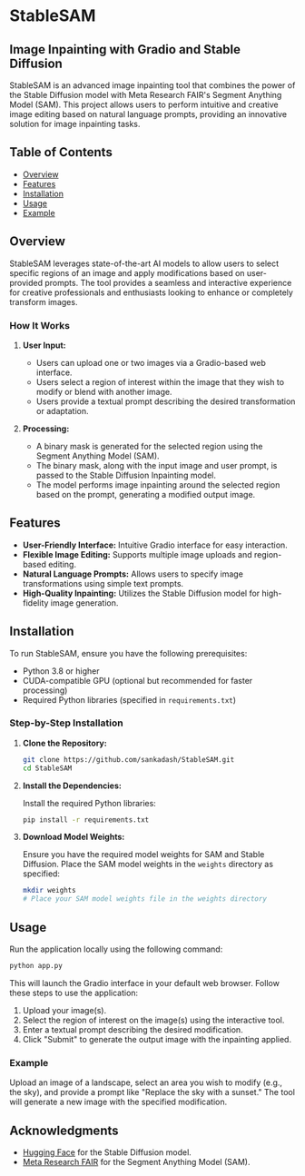 # StableSAM
## Image Inpainting with Gradio and Stable Diffusion

StableSAM is an advanced image inpainting tool that combines the power of the Stable Diffusion model with Meta Research FAIR's Segment Anything Model (SAM). This project allows users to perform intuitive and creative image editing based on natural language prompts, providing an innovative solution for image inpainting tasks.

## Table of Contents
- [Overview](#overview)
- [Features](#features)
- [Installation](#installation)
- [Usage](#usage)
- [Example](#example)

## Overview

StableSAM leverages state-of-the-art AI models to allow users to select specific regions of an image and apply modifications based on user-provided prompts. The tool provides a seamless and interactive experience for creative professionals and enthusiasts looking to enhance or completely transform images.

### How It Works

1. **User Input:**
   - Users can upload one or two images via a Gradio-based web interface.
   - Users select a region of interest within the image that they wish to modify or blend with another image.
   - Users provide a textual prompt describing the desired transformation or adaptation.

2. **Processing:**
   - A binary mask is generated for the selected region using the Segment Anything Model (SAM).
   - The binary mask, along with the input image and user prompt, is passed to the Stable Diffusion Inpainting model.
   - The model performs image inpainting around the selected region based on the prompt, generating a modified output image.

## Features

- **User-Friendly Interface:** Intuitive Gradio interface for easy interaction.
- **Flexible Image Editing:** Supports multiple image uploads and region-based editing.
- **Natural Language Prompts:** Allows users to specify image transformations using simple text prompts.
- **High-Quality Inpainting:** Utilizes the Stable Diffusion model for high-fidelity image generation.

## Installation

To run StableSAM, ensure you have the following prerequisites:

- Python 3.8 or higher
- CUDA-compatible GPU (optional but recommended for faster processing)
- Required Python libraries (specified in `requirements.txt`)

### Step-by-Step Installation

1. **Clone the Repository:**

   ```bash
   git clone https://github.com/sankadash/StableSAM.git
   cd StableSAM
   ```

2. **Install the Dependencies:**

   Install the required Python libraries:

   ```bash
   pip install -r requirements.txt
   ```

3. **Download Model Weights:**

   Ensure you have the required model weights for SAM and Stable Diffusion. Place the SAM model weights in the `weights` directory as specified:

   ```bash
   mkdir weights
   # Place your SAM model weights file in the weights directory
   ```

## Usage

Run the application locally using the following command:

```bash
python app.py
```

This will launch the Gradio interface in your default web browser. Follow these steps to use the application:

1. Upload your image(s).
2. Select the region of interest on the image(s) using the interactive tool.
3. Enter a textual prompt describing the desired modification.
4. Click "Submit" to generate the output image with the inpainting applied.

### Example
Upload an image of a landscape, select an area you wish to modify (e.g., the sky), and provide a prompt like "Replace the sky with a sunset." The tool will generate a new image with the specified modification.


## Acknowledgments

- [Hugging Face](https://huggingface.co/) for the Stable Diffusion model.
- [Meta Research FAIR](https://github.com/facebookresearch/segment-anything) for the Segment Anything Model (SAM).

